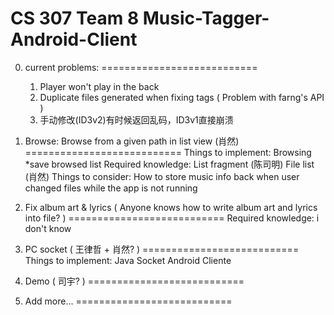 CS 307
Team 8
Music-Tagger-Android-Client
===========================

0. current problems:
===========================
	1. Player won't play in the back
	2. Duplicate files generated when fixing tags ( Problem with farng's API )
	3. 手动修改(ID3v2)有时候返回乱码，ID3v1直接崩溃

1. Browse:  Browse from a given path in list view (肖然)
===========================
	Things to implement:
		Browsing
		*save browsed list
	Required knowledge:
		List fragment (陈司明)
		File list (肖然)
	Things to consider:
		How to store music info back when user changed files while the app is not running

2. Fix album art & lyrics ( Anyone knows how to write album art and lyrics into file? )
===========================
	Required knowledge:
		i don't know

3. PC socket ( 王律哲 + 肖然? )
===========================
	Things to implement:
		Java Socket
		Android Cliente

4. Demo ( 司宇? )
===========================

5. Add more...
===========================
